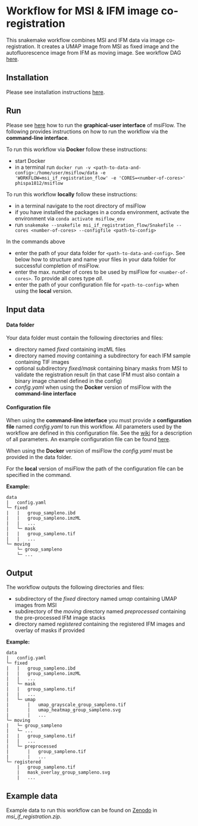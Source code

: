 # Workflow for MSI & IFM image co-registration
This snakemake workflow combines MSI and IFM data via image co-registration. It creates a UMAP image from MSI as fixed
image and the autofluorescence image from IFM as moving image. See workflow DAG 
[here](https://github.com/Immunodynamics-Engel-Lab/msiflow/blob/main/msi_if_registration_flow/dag.pdf).

## Installation
Please see installation instructions [here](https://github.com/Immunodynamics-Engel-Lab/msiflow).

## Run
Please see [here](https://github.com/Immunodynamics-Engel-Lab/msiflow) how to run the **graphical-user interface** of msiFlow.
The following provides instructions on how to run the workflow via the **command-line interface**.

To run this workflow via **Docker** follow these instructions:
  - start Docker
  - in a terminal run `docker run -v <path-to-data-and-config>:/home/user/msiflow/data -e 'WORKFLOW=msi_if_registration_flow' -e 'CORES=<number-of-cores>' phispa1812/msiflow`

To run this workflow **locally** follow these instructions:
- in a terminal navigate to the root directory of msiFlow
- if you have installed the packages in a conda environment, activate the environment via `conda activate msiflow_env`
- run `snakemake --snakefile msi_if_registration_flow/Snakefile --cores <number-of-cores> --configfile <path-to-config>`

In the commands above
- enter the path of your data folder for `<path-to-data-and-config>`. See below how to structure and 
name your files in your data folder for successful completion of msiFlow.
- enter the max. number of cores to be used by msiFlow for `<number-of-cores>`. To provide all cores type *all*.
- enter the path of your configuration file for `<path-to-config>` when using the **local** version. 

## Input data
#### Data folder
Your data folder must contain the following directories and files:
- directory named *fixed* containing imzML files 
- directory named *moving* containing a subdirectory for each IFM sample containing TIF images
- optional subdirectory *fixed/mask* containing binary masks from MSI to validate the registration result 
  (in that case IFM must also contain a binary image channel defined in the config)
- *config.yaml* when using the **Docker** version of msiFlow with the **command-line interface** 

#### Configuration file
When using the **command-line interface** you must provide a **configuration file** named *config.yaml* to run this workflow. All parameters used by the workflow are defined in
this configuration file. See the [wiki](https://github.com/Immunodynamics-Engel-Lab/msiflow/wiki/Parameters#msi-if-registration-workflow) for a description of all parameters. An example configuration file can be
found [here](https://github.com/Immunodynamics-Engel-Lab/msiflow/blob/main/msi_segmentation_flow/data/config.yaml).

When using the **Docker** version of msiFlow the *config.yaml* must be provided in the data folder. 

For the **local** version of msiFlow the path of the configuration file can be specified in the command.

**Example:**
```
data
|   config.yaml
└─ fixed
|   |   group_sampleno.ibd
|   |   group_sampleno.imzML
|   |   ...
|   └─ mask
|   |   group_sampleno.tif
|   |   ...
└─ moving
    └─ group_sampleno
    └─ ...
```

## Output
The workflow outputs the following directories and files:
- subdirectory of the *fixed* directory named *umap* containing UMAP images from MSI
- subdirectory of the *moving* directory named *preprocessed* containing the pre-processed IFM image stacks 
- directory named *registered* containing the registered IFM images and overlay of masks if provided

**Example:**
```
data
|   config.yaml
└─ fixed
|   |   group_sampleno.ibd
|   |   group_sampleno.imzML
|   |   ...
|   └─ mask
|   |   group_sampleno.tif
|   |   ...
|   └─ umap
|       |   umap_grayscale_group_sampleno.tif
|       |   umap_heatmap_group_sampleno.svg
|       |   ...
└─ moving
|   └─ group_sampleno
|   └─ ...
|   |   group_sampleno.tif
|   |   ...
|   └─ preprocessed
|       |   group_sampleno.tif
|       |   ...
└─ registered
    |   group_sampleno.tif
    |   mask_overlay_group_sampleno.svg
    |   ...
```

## Example data
Example data to run this workflow can be found on [Zenodo](https://doi.org/10.5281/zenodo.11913042) in *msi_if_registration.zip*.